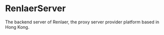 # RenlaerServer
The backend server of Renlaer, the proxy server provider platform based in Hong Kong.
